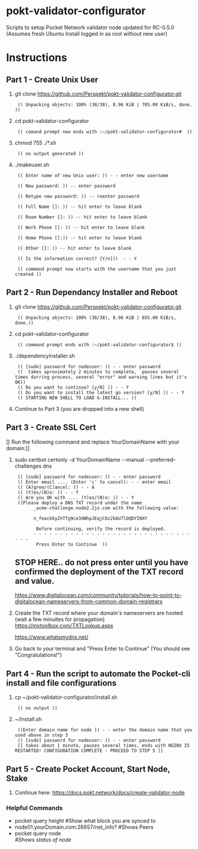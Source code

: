 # pokt-validator-configurator
Scripts to setup Pocket Network validator node updated for RC-0.5.0  
(Assumes fresh Ubuntu Install logged in as root without new user)

# Instructions
## Part 1 - Create Unix User
1. git clone https://github.com/Perspekt/pokt-validator-configurator.git

        (( Unpacking objects: 100% (38/38), 8.96 KiB | 705.00 KiB/s, done. ))

2. cd pokt-validator-configurator

        (( comand prompt now ends with :~/pokt-validator-configurator#  ))

3. chmod 755 ./*.sh

        (( no output generated ))

4. ./makeuser.sh

        (( Enter name of new Unix user: )) - - enter new username
        
        (( New password: )) -- enter password

        (( Retype new password: )) -- reenter password

        (( Full Name []: )) -- hit enter to leave blank

        (( Room Number []: )) -- hit enter to leave blank

        (( Work Phone []: )) -- hit enter to leave blank

        (( Home Phone []:)) -- hit enter to leave blank

        (( Other []: )) -- hit enter to leave blank

        (( Is the information correct? [Y/n]))  - - Y

        (( command prompt now starts with the username that you just created ))


## Part 2 - Run Dependancy Installer and Reboot
1. git clone https://github.com/Perspekt/pokt-validator-configurator.git

        (( Unpacking objects: 100% (38/38), 8.96 KiB | 655.00 KiB/s, done.))
        
2. cd pokt-validator-configurator

        (( command prompt ends with :~/pokt-validator-configurator$ ))
        
3. ./dependencyinstaller.sh

        (( [sudo] password for nodeuser: )) - - enter password
        ((  takes aproximately 2 minutes to complete,  pauses several times durring process, several "error" and warning lines but it's OK))
        (( Do you want to continue? [y/N] )) - - Y
        (( Do you want to install the latest go version? [y/N] )) - - Y
        (( STARTING NEW SHELL TO LOAD G-INSTALL... ))

4. Continue to Part 3 (you are dropped into a new shell)

## Part 3 - Create SSL Cert
   [[ Run the following command and replace YourDomainName with your domain:]]  
1. sudo certbot certonly -d  YourDomainName --manual --preferred-challenges dns 

        (( [sudo] password for nodeuser: )) - - enter password
        (( Enter email .... (Enter 'c' to cancel): - - enter email
        (( (A)gree/(C)ancel: )) - - A
        (( (Y)es/(N)o: )) - - Y
        (( Are you OK with .... (Y)es/(N)o: )) - - Y
        ((Please deploy a DNS TXT record under the name
              _acme-challenge.node2.2jx.com with the following value:

              n_feack6y2hTfg9ce3dWhpJEqjC6z2kbU7lOQDYINXY

               Before continuing, verify the record is deployed.
              - - - - - - - - - - - - - - - - - - - - - - - - - - - - - - - - -
               Press Enter to Continue  ))
    ## STOP HERE.. do not press enter until you have confirmed the deployment of the TXT record and value.
     https://www.digitalocean.com/community/tutorials/how-to-point-to-digitalocean-nameservers-from-common-domain-registrars
      
3. Create the TXT record where your domain's nameservers are hosted (wait a few minuites for propagation)
      https://mxtoolbox.com/TXTLookup.aspx
      
      https://www.whatsmydns.net/

4. Go back to your terminal and "Press Enter to Continue" (You should see "Congratulations!")

## Part 4 - Run the script to automate the Pocket-cli install and file configurations
1. cp ~/pokt-validator-configurator/install.sh 

        (( no output ))
2. ~/install.sh

        ((Enter domain name for node )) - - enter the domain name that you used above in step 3
        (( [sudo] password for nodeuser: )) - - enter password
        [[ takes about 1 minute, pauses several times, ends with NGINX IS RESTARTED! CONFIGURATION COMPLETE - PROCEED TO STEP 5 ]]


## Part 5 - Create Pocket Account, Start Node, Stake
1. Continue here: https://docs.pokt.network/docs/create-validator-node

### Helpful Commands
- pocket query height           #Show what block you are synced to
- node01.yourDomain.com:26657/net_info?         #Shows Peers
- pocket query node <address>   #Shows status of node
